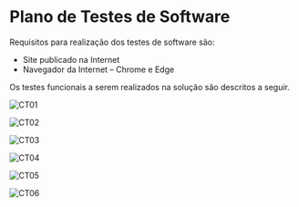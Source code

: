 # Plano de Testes de Software

Requisitos para realização dos testes de software são:

*	Site publicado na Internet
*	Navegador da Internet – Chrome e Edge

Os testes funcionais a serem realizados na solução são descritos a seguir.

![CT01](https://user-images.githubusercontent.com/82246327/196061442-801b8034-7acb-4d62-8e2d-b15ae9f2f201.png)

![CT02](https://user-images.githubusercontent.com/82246327/196061446-fcb964af-e66a-40f2-b5c3-268b9e948e17.png)

![CT03](https://user-images.githubusercontent.com/82246327/196061449-3bc9b088-8692-4f4e-892b-557f309eb778.png)

![CT04](https://user-images.githubusercontent.com/82246327/196061452-b9f63933-8bad-407e-8071-26ee1a64e2bc.png)

![CT05](https://user-images.githubusercontent.com/82246327/196061454-38b3f0df-acdf-45ed-8997-718724b7cf19.png)

![CT06](https://user-images.githubusercontent.com/82246327/196061458-96327372-635b-4add-a785-effbe71aa902.png)
